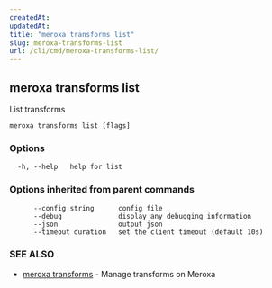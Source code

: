 ```yaml
---
createdAt: 
updatedAt: 
title: "meroxa transforms list"
slug: meroxa-transforms-list
url: /cli/cmd/meroxa-transforms-list/
---
```

## meroxa transforms list

List transforms

```
meroxa transforms list [flags]
```

### Options

```
  -h, --help   help for list
```

### Options inherited from parent commands

```
      --config string      config file
      --debug              display any debugging information
      --json               output json
      --timeout duration   set the client timeout (default 10s)
```

### SEE ALSO

* [meroxa transforms](/cli/cmd/meroxa-transforms/)	 - Manage transforms on Meroxa

